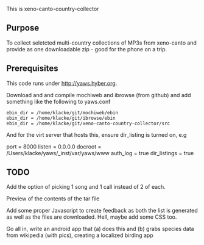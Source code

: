 This is xeno-canto-country-collector

Purpose
-------

To collect seletcted multi-country collections of MP3s from xeno-canto
and provide as one downloadable zip - good for the phone on a trip.



Prerequisites
-------------

This code runs under http://yaws.hyber.org.

Download and and compile mochiweb and ibrowse (from github) and
add something like the following to yaws.conf


    ebin_dir = /home/klacke/git/mochiweb/ebin
    ebin_dir = /home/klacke/git/ibrowse/ebin
    ebin_dir = /home/klacke/git/xeno-canto-country-collector/src

And for the virt server that hosts this, ensure dir_listing
is turned on, e.g

   <server localhost>
                port = 8000
                listen = 0.0.0.0
                docroot = /Users/klacke/yaws/_inst/var/yaws/www
                auth_log = true
                dir_listings = true
   </server>


TODO
----

Add the option of picking 1 song and 1 call instead of
2 of each.

Preview of the contents of the tar file

Add some proper Javascript to create feedback as both the list
is generated as well as the files are downloaded. Hell, maybe add
some CSS too.

Go all in, write an android app that (a) does this and (b) grabs species
data from wikipedia (with pics), creating a localized birding app







